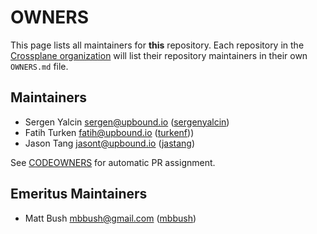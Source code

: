 <!--
SPDX-FileCopyrightText: 2023 The Crossplane Authors <https://crossplane.io>

SPDX-License-Identifier: CC-BY-4.0
-->

# OWNERS

This page lists all maintainers for **this** repository. Each repository in the
[Crossplane organization](https://github.com/crossplane/) will list their
repository maintainers in their own `OWNERS.md` file.

## Maintainers

* Sergen Yalcin <sergen@upbound.io> ([sergenyalcin](https://github.com/sergenyalcin))
* Fatih Turken <fatih@upbound.io> ([turkenf](https://github.com/turkenf)))
* Jason Tang <jasont@upbound.io> ([jastang](https://github.com/jastang))

See [CODEOWNERS](./CODEOWNERS) for automatic PR assignment.

## Emeritus Maintainers

* Matt Bush <mbbush@gmail.com> ([mbbush](https://github.com/mbbush))
